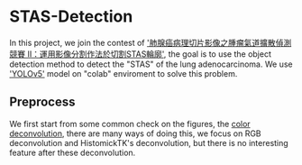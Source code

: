 # STAS-Detection
In this project, we join the contest of ['肺腺癌病理切片影像之腫瘤氣道擴散偵測競賽 II：運用影像分割作法於切割STAS輪廓'](https://tbrain.trendmicro.com.tw/Competitions/Details/22), the goal is to use the object detection method to detect the "STAS" of the lung adenocarcinoma. We use ['YOLOv5'](https://github.com/ultralytics/yolov5) model on "colab" enviroment to solve this problem.

## Preprocess
We first start from some common check on the figures, the [color deconvolution](./Color_Deconvolution_PS.ipynb), there are many ways of doing this, we focus on RGB deconvolution and HistomickTK's deconvolution, but there is no interesting feature after these deconvolution.
